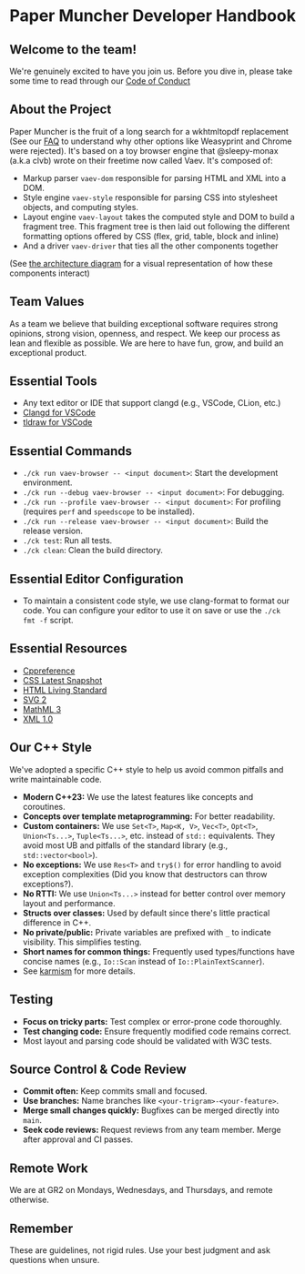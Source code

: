 # Paper Muncher Developer Handbook

## Welcome to the team!

We're genuinely excited to have you join us. Before you dive in, please take some time to read through our [Code of Conduct](https://www.contributor-covenant.org/version/2/1/code_of_conduct/)

## About the Project

Paper Muncher is the fruit of a long search for a wkhtmltopdf replacement (See our [FAQ](faq.md) to understand why other options like Weasyprint and Chrome were rejected). It's based on a toy browser engine that @sleepy-monax (a.k.a clvb) wrote on their freetime now called Vaev. It's composed of:
 - Markup parser `vaev-dom` responsible for parsing HTML and XML into a DOM.
 - Style engine `vaev-style` responsible for parsing CSS into stylesheet objects, and computing styles.
 - Layout engine `vaev-layout` takes the computed style and DOM to build a fragment tree. This fragment tree is then laid out following the different formatting options offered by CSS (flex, grid, table, block and inline)
 - And a driver `vaev-driver` that ties all the other components together

(See [the architecture diagram](../src/web/diagrams.tldr) for a visual representation of how these components interact)

## Team Values

As a team we believe that building exceptional software requires strong opinions, strong vision, openness, and respect. We keep our process as lean and flexible as possible. We are here to have fun, grow, and build an exceptional product.

## Essential Tools

* Any text editor or IDE that support clangd (e.g., VSCode, CLion, etc.)
* [Clangd for VSCode](https://marketplace.visualstudio.com/items?itemName=llvm-vs-code-extensions.vscode-clangd)
* [tldraw for VSCode](https://marketplace.visualstudio.com/items?itemName=tldraw-org.tldraw-vscode)

## Essential Commands

* `./ck run vaev-browser -- <input document>`: Start the development environment.
* `./ck run --debug vaev-browser -- <input document>`: For debugging.
* `./ck run --profile vaev-browser -- <input document>`: For profiling (requires `perf` and `speedscope` to be installed).
* `./ck run --release vaev-browser -- <input document>`: Build the release version.
* `./ck test`: Run all tests.
* `./ck clean`: Clean the build directory.

## Essential Editor Configuration

* To maintain a consistent code style, we use clang-format to format our code. You can configure your editor to use it on save or use the `./ck fmt -f` script.

## Essential Resources

* [Cppreference](https://en.cppreference.com/w/)
* [CSS Latest Snapshot](https://www.w3.org/TR/CSS)
* [HTML Living Standard](https://html.spec.whatwg.org/multipage/)
* [SVG 2](https://www.w3.org/TR/SVG2/)
* [MathML 3](https://www.w3.org/TR/MathML3/)
* [XML 1.0](https://www.w3.org/TR/REC-xml/)

## Our C++ Style

We've adopted a specific C++ style to help us avoid common pitfalls and write maintainable code.

* **Modern C++23:** We use the latest features like concepts and coroutines.
* **Concepts over template metaprogramming:** For better readability.
* **Custom containers:** We use `Set<T>`, `Map<K, V>`, `Vec<T>`, `Opt<T>`, `Union<Ts...>`, `Tuple<Ts...>`, etc. instead of `std::` equivalents. They avoid most UB and pitfalls of the standard library (e.g., `std::vector<bool>`).
* **No exceptions:** We use `Res<T>` and `try$()` for error handling to avoid exception complexities (Did you know that destructors can throw exceptions?).
* **No RTTI:** We use `Union<Ts...>` instead for better control over memory layout and performance.
* **Structs over classes:** Used by default since there's little practical difference in C++.
* **No private/public:** Private variables are prefixed with `_` to indicate visibility. This simplifies testing.
* **Short names for common things:** Frequently used types/functions have concise names (e.g., `Io::Scan` instead of `Io::PlainTextScanner`).
* See [karmism](../src/libs/doc/karmism.md) for more details.

## Testing

* **Focus on tricky parts:** Test complex or error-prone code thoroughly.
* **Test changing code:** Ensure frequently modified code remains correct.
* Most layout and parsing code should be validated with W3C tests.

## Source Control & Code Review

* **Commit often:** Keep commits small and focused.
* **Use branches:** Name branches like `<your-trigram>-<your-feature>`.
* **Merge small changes quickly:** Bugfixes can be merged directly into `main`.
* **Seek code reviews:** Request reviews from any team member. Merge after approval and CI passes.

## Remote Work

We are at GR2 on Mondays, Wednesdays, and Thursdays, and remote otherwise.

## Remember

These are guidelines, not rigid rules. Use your best judgment and ask questions when unsure.
